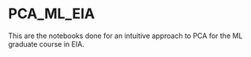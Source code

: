 # PCA_ML_EIA
This are the notebooks done for an intuitive approach to PCA for the ML graduate course in EIA. 
